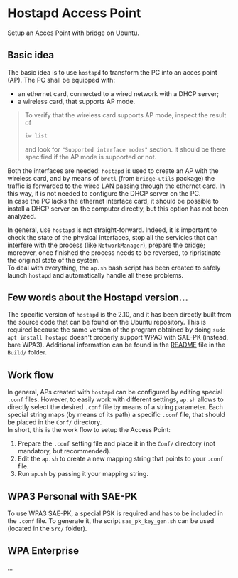 # Hostapd Access Point
Setup an Acces Point with bridge on Ubuntu.

## Basic idea
The basic idea is to use `hostapd` to transform the PC into an acces point (AP).
The PC shall be equipped with:
- an ethernet card, connected to a wired network with a DHCP server;
- a wireless card, that supports AP mode.

> To verify that the wireless card supports AP mode, inspect the result of
>   ```bash
>   iw list
>   ```
> and look for `"Supported interface modes"` section. It should be there specified if the AP mode is supported or not.

Both the interfaces are needed: `hostapd` is used to create an AP with the wireless card, and by means of `brctl` (from `bridge-utils` package) the traffic is forwarded to the wired LAN passing through the ethernet card. In this way, it is not needed to configure the DHCP server on the PC.<br>
In case the PC lacks the ethernet interface card, it should be possible to install a DHCP server on the computer directly, but this option has not been analyzed.

In general, use `hostapd` is not straight-forward. Indeed, it is important to check the state of the physical interfaces, stop all the servicies that can interfere with the process (like `NetworkManager`), prepare the bridge; moreover, once finished the process needs to be reversed, to ripristinate the original state of the system.<br>
To deal with everything, the `ap.sh` bash script has been created to safely launch `hostapd` and automatically handle all these problems.

## Few words about the Hostapd version...
The specific version of `hostapd` is the 2.10, and it has been directly built from the source code that can be found on the Ubuntu repository. This is required because the same version of the program obtained by doing `sudo apt install hostapd` doesn't properly support WPA3 with SAE-PK (instead, bare WPA3). Additional information can be found in the [README](Build/README.md) file in the `Build/` folder. 

## Work flow
In general, APs created with `hostapd` can be configured by editing special `.conf` files. However, to easily work with different settings, `ap.sh` allows to directly select the desired `.conf` file by means of a string parameter. Each special string maps (by means of its path) a specific `.conf` file, that should be placed in the `Conf/` directory.<br>
In short, this is the work flow to setup the Access Point:
1. Prepare the `.conf` setting file and place it in the `Conf/` directory (not mandatory, but recommended).
2. Edit the `ap.sh` to create a new mapping string that points to your `.conf` file.
3. Run `ap.sh` by passing it your mapping string.

## WPA3 Personal with SAE-PK
To use WPA3 SAE-PK, a special PSK is required and has to be included in the `.conf` file. To generate it, the script `sae_pk_key_gen.sh` can be used (located in the `Src/` folder).

## WPA Enterprise
...
